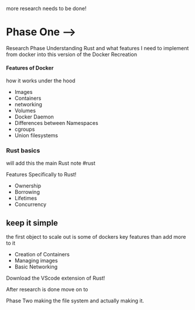 more research needs to be done! 

# Phase One -->

Research Phase Understanding Rust and what features I need to implement from docker into this version of the Docker Recreation

#### Features of Docker

how it works under the hood

- Images 
- Containers
- networking 
- Volumes 
- Docker Daemon
- Differences between Namespaces
- cgroups
- Union filesystems


### Rust basics 

will add this the main Rust note #rust

Features Specifically to Rust!

- Ownership 
- Borrowing 
- Lifetimes 
- Concurrency

## keep it simple

the first object to scale out is some of dockers key features than add more to it

- Creation of Containers 
- Managing images 
- Basic Networking 


Download the VScode extension of Rust! 

After research is done move on to 

Phase Two making the file system and actually making it. 

